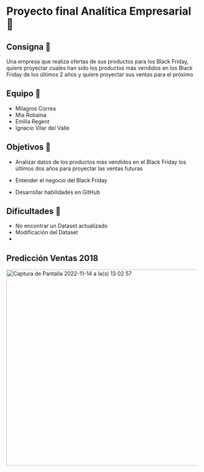 #  Proyecto final Analítica Empresarial  :round_pushpin:

## Consigna :speech_balloon:

Una empresa que realiza ofertas de sus productos para los Black Friday, quiere proyectar cuales han sido los productos más vendidos en los Black Friday de los últimos 2 años y quiere proyectar sus ventas para el próximo

## Equipo :busts_in_silhouette:

* Milagros Correa
* Mia Robaina
* Emilia Regent 
* Ignacio Vilar del Valle

## Objetivos :raised_hands:

* Analizar datos de los productos más vendidos en el Black Friday los últimos dos años para proyectar las ventas futuras

* Entender el negocio del Black Friday

* Desarrollar habilidades en GitHub

## Dificultades :grimacing:
* No encontrar un Dataset actualizado
* Modificación del Dataset
* 

## Predicción Ventas 2018

 <img width="513" alt="Captura de Pantalla 2022-11-14 a la(s) 13 02 57" src="https://user-images.githubusercontent.com/115651215/201708520-26452ea4-6f65-4791-a356-9cee31675b92.png">
